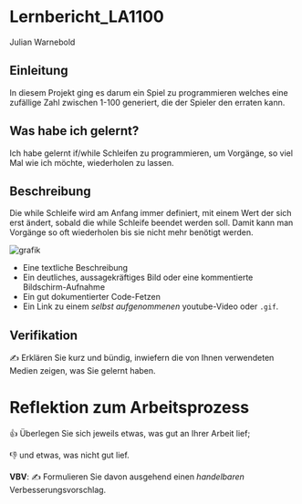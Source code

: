 # Lernbericht_LA1100

Julian Warnebold

## Einleitung

In diesem Projekt ging es darum ein Spiel zu programmieren welches eine zufällige Zahl zwischen 1-100 generiert, die der Spieler den erraten kann.

## Was habe ich gelernt?

Ich habe gelernt if/while Schleifen zu programmieren, um Vorgänge, so viel Mal wie ich möchte, wiederholen zu lassen.

## Beschreibung

Die while Schleife wird am Anfang immer definiert, mit einem Wert der sich erst ändert, sobald die while Schleife beendet werden soll. Damit kann man Vorgänge so oft wiederholen bis sie nicht mehr benötigt werden.

![grafik](https://user-images.githubusercontent.com/110892623/189842226-cc7994b4-7496-46ad-b816-722f9cc39acf.png)

* Eine textliche Beschreibung
* Ein deutliches, aussagekräftiges Bild oder eine kommentierte Bildschirm-Aufnahme
* Ein gut dokumentierter Code-Fetzen
* Ein Link zu einem *selbst aufgenommenen* youtube-Video oder `.gif`.

## Verifikation

✍️ Erklären Sie kurz und bündig, inwiefern die von Ihnen verwendeten Medien zeigen, was Sie gelernt haben.

# Reflektion zum Arbeitsprozess

👍 Überlegen Sie sich jeweils etwas, was gut an Ihrer Arbeit lief; 

👎 und etwas, was nicht gut lief.

**VBV**: ✍️ Formulieren Sie davon ausgehend einen *handelbaren* Verbesserungsvorschlag.
